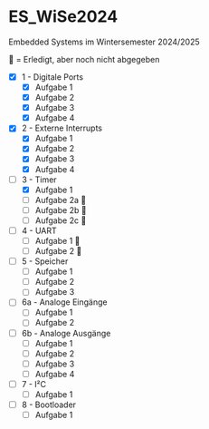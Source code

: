 # ES_WiSe2024
Embedded Systems im Wintersemester 2024/2025

🔎 = Erledigt, aber noch nicht abgegeben

- [x] 1 - Digitale Ports
    - [x] Aufgabe 1
    - [x] Aufgabe 2
    - [x] Aufgabe 3
    - [x] Aufgabe 4
- [x] 2 - Externe Interrupts
    - [x] Aufgabe 1
    - [x] Aufgabe 2
    - [x] Aufgabe 3
    - [x] Aufgabe 4
- [ ] 3 - Timer
    - [x] Aufgabe 1
    - [ ] Aufgabe 2a 🔎
    - [ ] Aufgabe 2b 🔎
    - [ ] Aufgabe 2c 🔎
- [ ] 4 - UART
    - [ ] Aufgabe 1 🔎
    - [ ] Aufgabe 2 🔎
- [ ] 5 - Speicher
    - [ ] Aufgabe 1
    - [ ] Aufgabe 2
    - [ ] Aufgabe 3
- [ ] 6a - Analoge Eingänge
    - [ ] Aufgabe 1
    - [ ] Aufgabe 2
- [ ] 6b - Analoge Ausgänge
    - [ ] Aufgabe 1
    - [ ] Aufgabe 2
    - [ ] Aufgabe 3
    - [ ] Aufgabe 4
- [ ] 7 - I²C
    - [ ] Aufgabe 1
- [ ] 8 - Bootloader
    - [ ] Aufgabe 1
